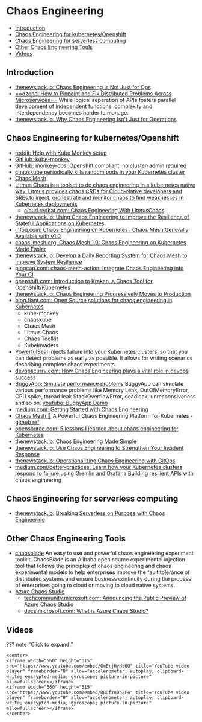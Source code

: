 # Chaos Engineering
- [Introduction](#introduction)
- [Chaos Engineering for kubernetes/Openshift](#chaos-engineering-for-kubernetesopenshift)
- [Chaos Engineering for serverless computing](#chaos-engineering-for-serverless-computing)
- [Other Chaos Engineering Tools](#other-chaos-engineering-tools)
- [Videos](#videos)

## Introduction
- [thenewstack.io: Chaos Engineering Is Not Just for Ops](https://thenewstack.io/chaos-engineering-is-not-just-for-ops/)
- [==dzone: How to Pinpoint and Fix Distributed Problems Across Microservices==](https://dzone.com/articles/how-to-pinpoint-and-fix-distributed-problems-acros) While logical separation of APIs fosters parallel development of independent functions, complexity and interdependency becomes harder to manage.
- [thenewstack.io: Why Chaos Engineering Isn’t Just for Operations](https://thenewstack.io/why-chaos-engineering-isnt-just-for-operations/)

## Chaos Engineering for kubernetes/Openshift
* [reddit: Help with Kube Monkey setup](https://www.reddit.com/r/openshift/comments/e1j5qzrbac_for_container_access_to_destroy_other/)
* [GitHub: kube-monkey](https://github.com/asobti/kube-monkey)
* [GitHub: monkey-ops, Openshift compliant, no cluster-admin required](https://github.comjoshmsmith/monkey-ops)
* [chaoskube periodically kills random pods in your Kubernetes cluster](https://github.com/linkichaoskube)
* [Chaos Mesh](https://github.com/pingcap/chaos-mesh)
* [Litmus Chaos is a toolset to do chaos engineering in a kubernetes native way. Litmus provides chaos CRDs for Cloud-Native developers and SREs to inject, orchestrate and monitor chaos to find weaknesses in Kubernetes deployments](https://github.com/litmuschaos/litmus)
    * [cloud.redhat.com: Chaos Engineering With LitmusChaos](https://cloud.redhat.com/blog/chaos-engineering-with-litmuschaos)
* [thenewstack.io: Using Chaos Engineering to Improve the Resilience of Stateful Applications on Kubernetes](https://thenewstack.io/using-chaos-engineering-to-improve-the-resilience-of-stateful-applications-on-kubernetes/)
* [infoq.com: Chaos Engineering on Kubernetes : Chaos Mesh Generally Available with v1.0](https://www.infoq.com/news/2020/10/kubernetes-chaos-mesh-ga/)
* [chaos-mesh.org: Chaos Mesh 1.0: Chaos Engineering on Kubernetes Made Easier](https://chaos-mesh.org/blog/chaos-mesh-1.0-chaos-engineering-on-kubernetes-made-easier/)
* [thenewstack.io: Develop a Daily Reporting System for Chaos Mesh to Improve System Resilience](https://thenewstack.io/develop-a-daily-reporting-system-for-chaos-mesh-to-improve-system-resilience/)
* [pingcap.com: chaos-mesh-action: Integrate Chaos Engineering into Your CI](https://pingcap.com/blog/chaos-mesh-action-integrate-chaos-engineering-into-your-ci)
* [openshift.com: Introduction to Kraken, a Chaos Tool for OpenShift/Kubernetes](https://www.openshift.com/blog/introduction-to-kraken-a-chaos-tool-for-openshift/kubernetes)
* [thenewstack.io: Chaos Engineering Progressively Moves to Production](https://thenewstack.io/chaos-engineering-progressively-moves-to-production/)
* [blog.flant.com: Open Source solutions for chaos engineering in Kubernetes](https://blog.flant.com/chaos-engineering-in-kubernetes-open-source-tools/)
    - kube-monkey
    - chaoskube
    - Chaos Mesh
    - Litmus Chaos
    - Chaos Toolkit
    - KubeInvaders
* [PowerfulSeal](https://github.com/powerfulseal/powerfulseal) injects failure into your Kubernetes clusters, so that you can detect problems as early as possible. It allows for writing scenarios describing complete chaos experiments.
* [devopscurry.com: How Chaos Engineering plays a vital role in devops success](https://devopscurry.com/how-chaos-engineering-plays-a-vital-role-in-devops-success)
* [BuggyApp: Simulate performance problems](https://buggyapp.ycrash.io/) BuggyApp can simulate various performance problems like Memory Leak, OutOfMemoryError, CPU spike, thread leak StackOverflowError, deadlock, unresponsiveness and so on. [youtube: BuggyApp Demo](https://www.youtube.com/watch?v=exsv-RUrUFY&t=2s&ab_channel=yCrash)
* [medium.com: Getting Started with Chaos Engineering](https://1829034.medium.com/getting-started-with-chaos-engineering-13e85a438d37)
* [Chaos Mesh 🌟](https://chaos-mesh.org/) A Powerful Chaos Engineering Platform for Kubernetes - [github ref](https://github.com/chaos-mesh/chaos-mesh)
* [opensource.com: 5 lessons I learned about chaos engineering for Kubernetes](https://opensource.com/article/21/10/chaos-engineering-kubernetes-ebook)
* [thenewstack.io: Chaos Engineering Made Simple](https://thenewstack.io/chaos-engineering-made-simple/)
* [thenewstack.io: Use Chaos Engineering to Strengthen Your Incident Response](https://thenewstack.io/use-chaos-engineering-to-strengthen-your-incident-response/)
* [thenewstack.io: Operationalizing Chaos Engineering with GitOps](https://thenewstack.io/operationalizing-chaos-engineering-with-gitops/)
* [medium.com/better-practices: Learn how your Kubernetes clusters respond to failure using Gremlin and Grafana](https://medium.com/better-practices/chaos-d3ef238ec328) Building resilient APIs with chaos engineering

## Chaos Engineering for serverless computing
* [thenewstack.io: Breaking Serverless on Purpose with Chaos Engineering](https://thenewstack.io/breaking-serverless-on-purpose-with-chaos-engineering/)

## Other Chaos Engineering Tools
- [chaosblade](https://github.com/chaosblade-io/chaosblade) An easy to use and powerful chaos engineering experiment toolkit. ChaosBlade is an Alibaba open source experimental injection tool that follows the principles of chaos engineering and chaos experimental models to help enterprises improve the fault tolerance of distributed systems and ensure business continuity during the process of enterprises going to cloud or moving to cloud native systems.
- [Azure Chaos Studio](https://azure.microsoft.com/services/chaos-studio/#overview)
    - [techcommunity.microsoft.com: Announcing the Public Preview of Azure Chaos Studio](https://techcommunity.microsoft.com/t5/azure-governance-and-management/announcing-the-public-preview-of-azure-chaos-studio/ba-p/2893050)
    - [docs.microsoft.com: What is Azure Chaos Studio?](https://docs.microsoft.com/en-us/azure/chaos-studio/chaos-studio-overview)

## Videos
??? note "Click to expand!"

    <center>
    <iframe width="560" height="315" src="https://www.youtube.com/embed/GmErjHyHcUQ" title="YouTube video player" frameborder="0" allow="accelerometer; autoplay; clipboard-write; encrypted-media; gyroscope; picture-in-picture" allowfullscreen></iframe>
    <iframe width="560" height="315" src="https://www.youtube.com/embed/B8DfYnDh2F4" title="YouTube video player" frameborder="0" allow="accelerometer; autoplay; clipboard-write; encrypted-media; gyroscope; picture-in-picture" allowfullscreen></iframe>
    </center>